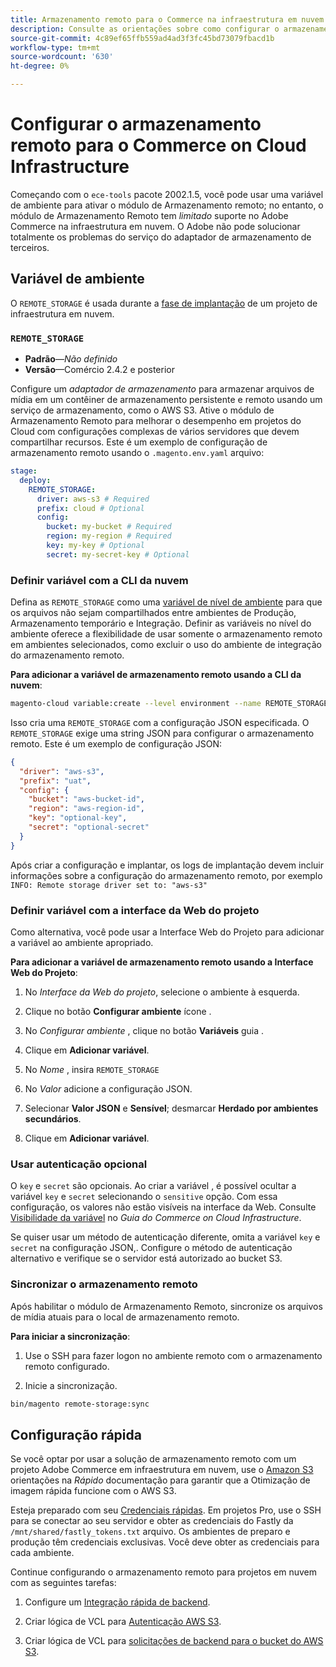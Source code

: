```yaml
---
title: Armazenamento remoto para o Commerce na infraestrutura em nuvem
description: Consulte as orientações sobre como configurar o armazenamento remoto para o Adobe Commerce na infraestrutura em nuvem.
source-git-commit: 4c89ef65ffb559ad4ad3f3fc45bd73079fbacd1b
workflow-type: tm+mt
source-wordcount: '630'
ht-degree: 0%

---
```



# Configurar o armazenamento remoto para o Commerce on Cloud Infrastructure

Começando com o `ece-tools` pacote 2002.1.5, você pode usar uma variável de ambiente para ativar o módulo de Armazenamento remoto; no entanto, o módulo de Armazenamento Remoto tem _limitado_ suporte no Adobe Commerce na infraestrutura em nuvem. O Adobe não pode solucionar totalmente os problemas do serviço do adaptador de armazenamento de terceiros.

## Variável de ambiente

O `REMOTE_STORAGE` é usada durante a [fase de implantação](https://experienceleague.adobe.com/docs/commerce-cloud-service/user-guide/develop/deploy/process.html) de um projeto de infraestrutura em nuvem.

### `REMOTE_STORAGE`

- **Padrão**—_Não definido_
- **Versão**—Comércio 2.4.2 e posterior

Configure um _adaptador de armazenamento_ para armazenar arquivos de mídia em um contêiner de armazenamento persistente e remoto usando um serviço de armazenamento, como o AWS S3. Ative o módulo de Armazenamento Remoto para melhorar o desempenho em projetos do Cloud com configurações complexas de vários servidores que devem compartilhar recursos. Este é um exemplo de configuração de armazenamento remoto usando o `.magento.env.yaml` arquivo:

```yaml
stage:
  deploy:
    REMOTE_STORAGE:
      driver: aws-s3 # Required
      prefix: cloud # Optional
      config:
        bucket: my-bucket # Required
        region: my-region # Required
        key: my-key # Optional
        secret: my-secret-key # Optional
```

### Definir variável com a CLI da nuvem

Defina as `REMOTE_STORAGE` como uma [variável de nível de ambiente](https://experienceleague.adobe.com/docs/commerce-cloud-service/user-guide/configure/env/variable-levels.html) para que os arquivos não sejam compartilhados entre ambientes de Produção, Armazenamento temporário e Integração. Definir as variáveis no nível do ambiente oferece a flexibilidade de usar somente o armazenamento remoto em ambientes selecionados, como excluir o uso do ambiente de integração do armazenamento remoto.

**Para adicionar a variável de armazenamento remoto usando a CLI da nuvem**:

```bash
magento-cloud variable:create --level environment --name REMOTE_STORAGE --json true --inheritable false --value '{"driver":"aws-s3","prefix":"uat","config":{"bucket":"aws-bucket-id","region":"eu-west-1","key":"optional-key","secret":"optional-secret"}}'
```

Isso cria uma `REMOTE_STORAGE` com a configuração JSON especificada. O `REMOTE_STORAGE` exige uma string JSON para configurar o armazenamento remoto. Este é um exemplo de configuração JSON:

```json
{
  "driver": "aws-s3",
  "prefix": "uat",
  "config": {
    "bucket": "aws-bucket-id",
    "region": "aws-region-id",
    "key": "optional-key",
    "secret": "optional-secret"
  }
}
```

Após criar a configuração e implantar, os logs de implantação devem incluir informações sobre a configuração do armazenamento remoto, por exemplo `INFO: Remote storage driver set to: "aws-s3"`

### Definir variável com a interface da Web do projeto

Como alternativa, você pode usar a Interface Web do Projeto para adicionar a variável ao ambiente apropriado.

**Para adicionar a variável de armazenamento remoto usando a Interface Web do Projeto**:

1. No _Interface da Web do projeto_, selecione o ambiente à esquerda.

1. Clique no botão **Configurar ambiente** ícone .

1. No _Configurar ambiente_ , clique no botão **Variáveis** guia .

1. Clique em **Adicionar variável**.

1. No _Nome_ , insira `REMOTE_STORAGE`

1. No _Valor_ adicione a configuração JSON.

1. Selecionar **Valor JSON** e **Sensível**; desmarcar **Herdado por ambientes secundários**.

1. Clique em **Adicionar variável**.

### Usar autenticação opcional

O `key` e `secret` são opcionais. Ao criar a variável , é possível ocultar a variável `key` e `secret` selecionando o `sensitive` opção. Com essa configuração, os valores não estão visíveis na interface da Web. Consulte [Visibilidade da variável](https://experienceleague.adobe.com/docs/commerce-cloud-service/user-guide/configure/env/variable-levels.html#visibility) no _Guia do Commerce on Cloud Infrastructure_.

Se quiser usar um método de autenticação diferente, omita a variável `key` e `secret` na configuração JSON,. Configure o método de autenticação alternativo e verifique se o servidor está autorizado ao bucket S3.

### Sincronizar o armazenamento remoto

Após habilitar o módulo de Armazenamento Remoto, sincronize os arquivos de mídia atuais para o local de armazenamento remoto.

**Para iniciar a sincronização**:

1. Use o SSH para fazer logon no ambiente remoto com o armazenamento remoto configurado.

1. Inicie a sincronização.

```bash
bin/magento remote-storage:sync 
```

## Configuração rápida

Se você optar por usar a solução de armazenamento remoto com um projeto Adobe Commerce em infraestrutura em nuvem, use o [Amazon S3](https://docs.fastly.com/en/guides/amazon-s3) orientações na _Rápido_ documentação para garantir que a Otimização de imagem rápida funcione com o AWS S3.

Esteja preparado com seu [Credenciais rápidas](https://experienceleague.adobe.com/docs/commerce-cloud-service/user-guide/cdn/setup-fastly/fastly-configuration.html#get-fastly-credentials). Em projetos Pro, use o SSH para se conectar ao seu servidor e obter as credenciais do Fastly da `/mnt/shared/fastly_tokens.txt` arquivo. Os ambientes de preparo e produção têm credenciais exclusivas. Você deve obter as credenciais para cada ambiente.

Continue configurando o armazenamento remoto para projetos em nuvem com as seguintes tarefas:

1. Configure um [Integração rápida de backend](https://github.com/fastly/fastly-magento2/blob/master/Documentation/Guides/Edge-Modules/EDGE-MODULE-OTHER-CMS-INTEGRATION.md).

1. Criar lógica de VCL para [Autenticação AWS S3](https://docs.fastly.com/en/guides/amazon-s3#using-an-amazon-s3-private-bucket).

1. Criar lógica de VCL para [solicitações de backend para o bucket do AWS S3](https://developer.fastly.com/reference/vcl/variables/backend-connection/req-backend/).
